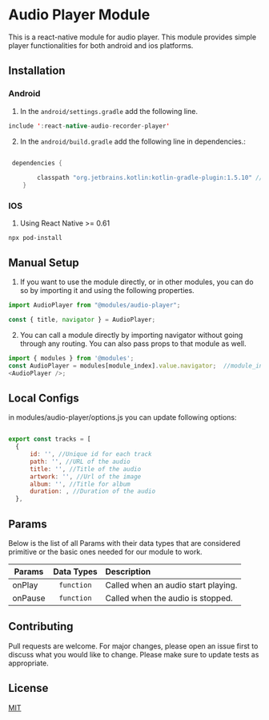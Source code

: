 # Audio Player Module
This is a react-native module for audio player. This module provides simple player functionalities for both android and ios platforms.


## Installation
### Android
1. In the `android/settings.gradle` add the following line.

```java
include ':react-native-audio-recorder-player'
```

2. In the `android/build.gradle` add the following line in dependencies.:

```java

 dependencies {
    
        classpath "org.jetbrains.kotlin:kotlin-gradle-plugin:1.5.10" //
    }

```


### IOS
1. Using React Native >= 0.61

```
npx pod-install
```


## Manual Setup
1. If you want to use the module directly, or in other modules, you can do so by importing it and using the following properties.

```javascript
import AudioPlayer from "@modules/audio-player";

const { title, navigator } = AudioPlayer;
```

2. You can call a module directly by importing navigator without going through any routing. You can also pass props to that module as well.

```javascript
import { modules } from '@modules';
const AudioPlayer = modules[module_index].value.navigator;  //module_index : position of the module in modules folder
<AudioPlayer />;
```
## Local Configs
in modules/audio-player/options.js you can update following options:

```javascript

export const tracks = [
  {
      id: '', //Unique id for each track
      path: '', //URL of the audio
      title: '', //Title of the audio
      artwork: '', //Url of the image
      album: '', //Title for album
      duration: , //Duration of the audio
  },
```

## Params

Below is the list of all Params with their data types that are considered primitive or the basic ones needed for our module to work.

| Params              | Data Types         | Description                                                       |
| -----------------------|:------------------:|:---------------------------------------------------------------|
| onPlay              | `function` | Called when an audio start playing.                     |
| onPause             | `function` | Called when the audio is stopped.   |

## Contributing

Pull requests are welcome. For major changes, please open an issue first to discuss what you would like to change.
Please make sure to update tests as appropriate.

## License

[MIT](https://choosealicense.com/licenses/mit/)
